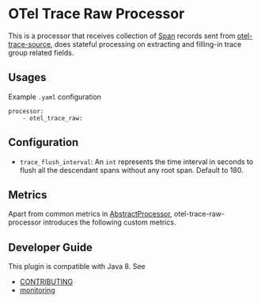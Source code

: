 # OTel Trace Raw Processor

This is a processor that receives collection of [Span](../../data-prepper-api/src/main/java/com/amazon/dataprepper/model/trace/Span.java) records sent from [otel-trace-source](../dataPrepper-plugins/otel-trace-source), does stateful processing on extracting and filling-in trace group related fields.

## Usages
Example `.yaml` configuration
```
processor:
    - otel_trace_raw:
```

## Configuration

* `trace_flush_interval`: An `int` represents the time interval in seconds to flush all the descendant spans without any root span. Default to 180.

## Metrics
Apart from common metrics in [AbstractProcessor](https://github.com/opensearch-project/data-prepper/blob/main/data-prepper-api/src/main/java/com/amazon/dataprepper/model/processor/AbstractProcessor.java), otel-trace-raw-processor introduces the following custom metrics.

## Developer Guide
This plugin is compatible with Java 8. See 
- [CONTRIBUTING](https://github.com/opensearch-project/data-prepper/blob/main/CONTRIBUTING.md) 
- [monitoring](https://github.com/opensearch-project/data-prepper/blob/main/docs/monitoring.md)
